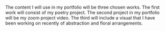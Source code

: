 The content I will use in my portfolio will be three chosen works. The first work will consist of my poetry project. The second project in my 
portfolio will be my zoom project video. The third will include a visual that I have been working on recently of abstraction and floral 
arrangements. 
